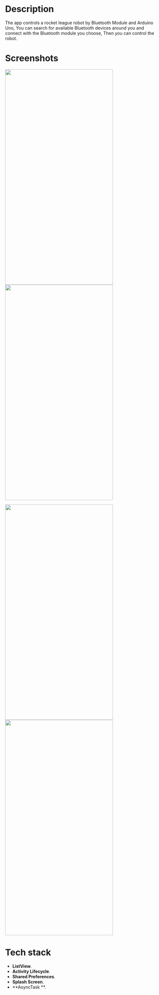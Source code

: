 
# Description

The app controls a rocket league robot by Bluetooth Module and Arduino Uno, You can search for available Bluetooth devices around you and connect with the Bluetooth module you choose, Then you can control the robot.

# Screenshots

<img src="https://user-images.githubusercontent.com/79477855/170486266-3a022a27-b5e1-4723-b4c4-de345f2401b0.jpeg" width="350" height="700"> <img src="https://user-images.githubusercontent.com/79477855/170486512-4a479b21-08a5-4816-95d6-492cf6b40f61.jpeg" width="350" height="700">

<img src="https://user-images.githubusercontent.com/79477855/170486594-9dd1358a-8aa0-4309-b3ac-f267f8b3ab01.jpeg" width="350" height="700"> <img src="https://user-images.githubusercontent.com/79477855/170486656-c95d25b2-0432-4887-8316-59a6b32fe211.jpeg" width="350" height="700"> 

# Tech stack
* **ListView**.
* **Activity Lifecycle**.
* **Shared Preferences**.
* **Splash Screen**.
* **AsyncTask **.


